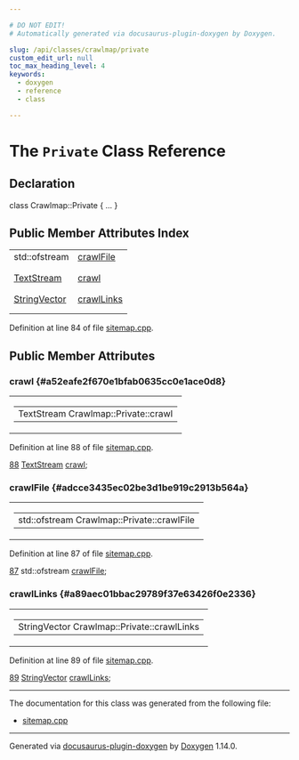 ```yaml
---

# DO NOT EDIT!
# Automatically generated via docusaurus-plugin-doxygen by Doxygen.

slug: /api/classes/crawlmap/private
custom_edit_url: null
toc_max_heading_level: 4
keywords:
  - doxygen
  - reference
  - class

---
```


<div class="doxyPage">

# The `Private` Class Reference



## Declaration

<div class="doxyDeclaration">
class Crawlmap::Private { ... }
</div>

## Public Member Attributes Index

<table class="doxyMembersIndex">

<tr class="doxyMemberIndexItem">
<td class="doxyMemberIndexItemType" align="left" valign="top">std::ofstream</td>
<td class="doxyMemberIndexItemName" align="left" valign="top"><a href="#adcce3435ec02be3d1be919c2913b564a">crawlFile</a></td>
</tr>
<tr class="doxyMemberIndexDescription">
<td class="doxyMemberIndexDescriptionLeft"></td>
<td class="doxyMemberIndexDescriptionRight">
</td>
</tr>
<tr class="doxyMemberIndexSeparator">
<td class="doxyMemberIndexSeparator" colspan="2"></td>
</tr>

<tr class="doxyMemberIndexItem">
<td class="doxyMemberIndexItemType" align="left" valign="top"><a href="/web-doxygen/docs/api/classes/textstream">TextStream</a></td>
<td class="doxyMemberIndexItemName" align="left" valign="top"><a href="#a52eafe2f670e1bfab0635cc0e1ace0d8">crawl</a></td>
</tr>
<tr class="doxyMemberIndexDescription">
<td class="doxyMemberIndexDescriptionLeft"></td>
<td class="doxyMemberIndexDescriptionRight">
</td>
</tr>
<tr class="doxyMemberIndexSeparator">
<td class="doxyMemberIndexSeparator" colspan="2"></td>
</tr>

<tr class="doxyMemberIndexItem">
<td class="doxyMemberIndexItemType" align="left" valign="top"><a href="/web-doxygen/docs/api/files/src/containers-h/#ac8d53003529fb2d062d614077fe6857c">StringVector</a></td>
<td class="doxyMemberIndexItemName" align="left" valign="top"><a href="#a89aec01bbac29789f37e63426f0e2336">crawlLinks</a></td>
</tr>
<tr class="doxyMemberIndexDescription">
<td class="doxyMemberIndexDescriptionLeft"></td>
<td class="doxyMemberIndexDescriptionRight">
</td>
</tr>
<tr class="doxyMemberIndexSeparator">
<td class="doxyMemberIndexSeparator" colspan="2"></td>
</tr>

</table>


<p>Definition at line 84 of file <a href="/web-doxygen/docs/api/files/src/sitemap-cpp">sitemap.cpp</a>.</p>


<div class="doxySectionDef">

## Public Member Attributes

### crawl {#a52eafe2f670e1bfab0635cc0e1ace0d8}

<div class="doxyMemberItem">
<div class="doxyMemberProto">
<table class="doxyMemberLabels">
<tr class="doxyMemberLabels">
<td class="doxyMemberLabelsLeft">
<table class="doxyMemberName">
<tr>
<td class="doxyMemberName">TextStream Crawlmap::Private::crawl</td>
</tr>
</table>
</td>
</tr>
</table>
</div>
<div class="doxyMemberDoc">



<p>Definition at line 88 of file <a href="/web-doxygen/docs/api/files/src/sitemap-cpp">sitemap.cpp</a>.</p>


<div class="doxyProgramListing">

<div class="doxyCodeLine"><span class="doxyLineNumber"><a href="#a52eafe2f670e1bfab0635cc0e1ace0d8">88</a></span><span class="doxyLineContent"><span class="doxyHighlight">    <a href="/web-doxygen/docs/api/classes/textstream">TextStream</a> <a href="#a52eafe2f670e1bfab0635cc0e1ace0d8">crawl</a>;</span></span></div>

</div>

</div>
</div>

### crawlFile {#adcce3435ec02be3d1be919c2913b564a}

<div class="doxyMemberItem">
<div class="doxyMemberProto">
<table class="doxyMemberLabels">
<tr class="doxyMemberLabels">
<td class="doxyMemberLabelsLeft">
<table class="doxyMemberName">
<tr>
<td class="doxyMemberName">std::ofstream Crawlmap::Private::crawlFile</td>
</tr>
</table>
</td>
</tr>
</table>
</div>
<div class="doxyMemberDoc">



<p>Definition at line 87 of file <a href="/web-doxygen/docs/api/files/src/sitemap-cpp">sitemap.cpp</a>.</p>


<div class="doxyProgramListing">

<div class="doxyCodeLine"><span class="doxyLineNumber"><a href="#adcce3435ec02be3d1be919c2913b564a">87</a></span><span class="doxyLineContent"><span class="doxyHighlight">    std::ofstream <a href="#adcce3435ec02be3d1be919c2913b564a">crawlFile</a>;</span></span></div>

</div>

</div>
</div>

### crawlLinks {#a89aec01bbac29789f37e63426f0e2336}

<div class="doxyMemberItem">
<div class="doxyMemberProto">
<table class="doxyMemberLabels">
<tr class="doxyMemberLabels">
<td class="doxyMemberLabelsLeft">
<table class="doxyMemberName">
<tr>
<td class="doxyMemberName">StringVector Crawlmap::Private::crawlLinks</td>
</tr>
</table>
</td>
</tr>
</table>
</div>
<div class="doxyMemberDoc">



<p>Definition at line 89 of file <a href="/web-doxygen/docs/api/files/src/sitemap-cpp">sitemap.cpp</a>.</p>


<div class="doxyProgramListing">

<div class="doxyCodeLine"><span class="doxyLineNumber"><a href="#a89aec01bbac29789f37e63426f0e2336">89</a></span><span class="doxyLineContent"><span class="doxyHighlight">    <a href="/web-doxygen/docs/api/files/src/containers-h/#ac8d53003529fb2d062d614077fe6857c">StringVector</a> <a href="#a89aec01bbac29789f37e63426f0e2336">crawlLinks</a>;</span></span></div>

</div>

</div>
</div>

</div>

<hr/>

The documentation for this class was generated from the following file:

<ul>
<li><a href="/web-doxygen/docs/api/files/src/sitemap-cpp">sitemap.cpp</a></li>
</ul>

<hr/>

<p class="doxyGeneratedBy">Generated via <a href="https://github.com/xpack/docusaurus-plugin-doxygen">docusaurus-plugin-doxygen</a> by <a href="https://www.doxygen.nl">Doxygen</a> 1.14.0.</p>

</div>
